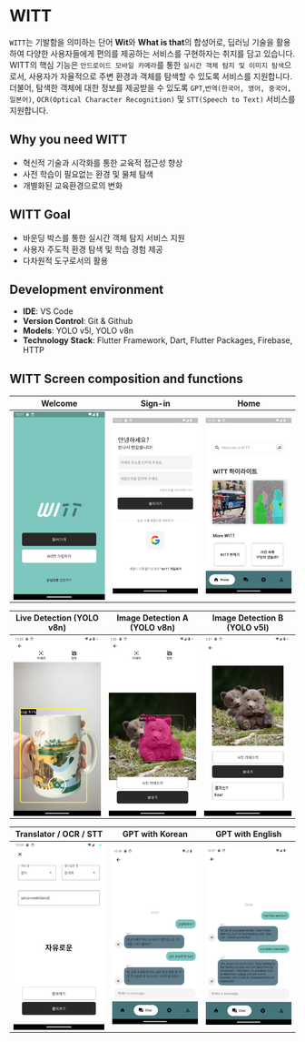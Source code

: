 # WITT

`WITT`는 기발함을 의미하는 단어 **Wit**와 **What is that**의 합성어로, 딥러닝 기술을 활용하여 다양한 사용자들에게 편의를 제공하는 서비스를 구현하자는 취지를 담고 있습니다. WITT의 핵심 기능은 `안드로이드 모바일 카메라`를 통한 `실시간 객체 탐지 및 이미지 탐색`으로서, 사용자가 자율적으로 주변 환경과 객체를 탐색할 수 있도록 서비스를 지원합니다. 더불어, 탐색한 객체에 대한 정보를 제공받을 수 있도록 `GPT`,`번역(한국어, 영어, 중국어, 일본어)`, `OCR(Optical Character Recognition)` 및 `STT(Speech to Text)` 서비스를 지원합니다.  

## Why you need WITT

* 혁신적 기술과 시각화를 통한 교육적 접근성 향상
* 사전 학습이 필요없는 환경 및 물체 탐색
* 개별화된 교육환경으로의 변화

## WITT Goal

* 바운딩 박스를 통한 실시간 객체 탐지 서비스 지원
* 사용자 주도적 환경 탐색 및 학습 경험 제공
* 다차원적 도구로서의 활용

## Development environment

* **IDE**: VS Code  
* **Version Control**: Git & Github  
* **Models**: YOLO v5l, YOLO v8n  
* **Technology Stack**: Flutter Framework, Dart, Flutter Packages, Firebase, HTTP  

## WITT Screen composition and functions

| **Welcome** |  **Sign-in**  |  **Home** |
| :---:|:---:|:---:|
| <img align="center" alt="WITT Application welcome screen image" src="./pics/welcome.png" width="240px" /> | <img align="center" alt="WITT Application sign-in screen image" src="./pics/signin.png" width="240px" /> |<img align="center" alt="WITT Application home screen image" src="./pics/home.png" width="240px" /> |

| **Live Detection** (YOLO v8n) | **Image Detection A** (YOLO v8n) | **Image Detection B** (YOLO v5l)  |
| :---:|:---:|:---:|
| <img align="center" alt="WITT Application object detection with camera screen image" src="./pics/camera1.png" width="240px" /> | <img align="center" alt="WITT Application object detection with gallery screen image" src="./pics/gallery.png" width="240px" /> |<img align="center" alt="WITT Application object detection results as label screen image" src="./pics/gallery_image.png" width="240px" /> |

| **Translator / OCR / STT** | **GPT with Korean** | **GPT with English**  |
| :---:|:---:|:---:|
| <img align="center" alt="WITT Application translator, ocr, stt service screen image" src="./pics/ocr_stt_translate.png" width="240px" /> | <img align="center" alt="WITT Application gpt with Korean screen image" src="./pics/gpt_kor.png" width="240px" /> |<img align="center" alt="WITT Application gpt with English screen image" src="./pics/gpt_en.png" width="240px" /> |
